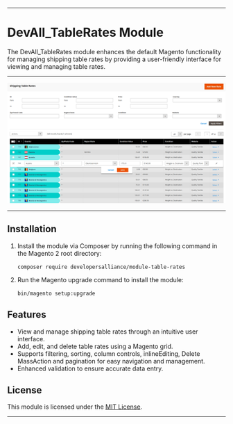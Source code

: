 
---

# DevAll_TableRates Module


The DevAll_TableRates module enhances the default Magento functionality for managing shipping table rates by providing a user-friendly interface for viewing and managing table rates.

---

![Grid Preview](docs/images/grid-preview.png)

---


## Installation

1. Install the module via Composer by running the following command in the Magento 2 root directory:

   ```
   composer require developersalliance/module-table-rates
   ```

2. Run the Magento upgrade command to install the module:

   ```
   bin/magento setup:upgrade
   ```

## Features

- View and manage shipping table rates through an intuitive user interface.
- Add, edit, and delete table rates using a Magento grid.
- Supports filtering, sorting, column controls, inlineEditing, Delete MassAction and pagination for easy navigation and management.
- Enhanced validation to ensure accurate data entry.


## License

This module is licensed under the [MIT License](LICENSE.txt).

---

